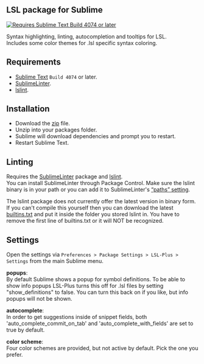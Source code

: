 ## LSL package for Sublime
[![Requires Sublime Text Build 4074 or later](https://img.shields.io/badge/Sublime%20Text-%3E%3D4074-orange.svg?style=flat-square)](https://www.sublimetext.com)

Syntax highlighting, linting, autocompletion and tooltips for LSL.\
Includes some color themes for .lsl specific syntax coloring.

## Requirements  
* [Sublime Text](https://www.sublimetext.com) `Build 4074` or later.
* [SublimeLinter](https://github.com/sublimelinter/sublimelinter).
* [lslint](https://github.com/Makopo/lslint).  

## Installation  
- Download the [zip](https://github.com/TedHankey/LSL-Plus/archive/refs/heads/main.zip) file.
- Unzip into your packages folder.
- Sublime will download dependencies and prompt you to restart.
- Restart Sublime Text.

## Linting  
Requires the [SublimeLinter](https://github.com/SublimeLinter/SublimeLinter) package and [lslint](https://github.com/Makopo/lslint/releases).\
You can install SublimeLinter through Package Control.
Make sure the lslint binary is in your path or you can add it to SublimeLinter's  [“paths” setting](http://www.sublimelinter.com/en/stable/troubleshooting.html#adding-to-the-paths-setting).

The lslint package does not currently offer the latest version in binary form. If you can't compile this yourself then you can download the latest [builtins.txt](https://raw.githubusercontent.com/Sei-Lisa/kwdb/master/outputs/builtins.txt) and put it inside the folder you stored lslint in. You have to remove the first line of builtins.txt or it will NOT be recognized.


## Settings  
Open the settings via `Preferences > Package Settings > LSL-Plus > Settings` from the main Sublime menu.

**popups**:  
By default Sublime shows a popup for symbol definitions. To be able to show info popups LSL-Plus turns this off for .lsl files by setting "show_definitions" to false.  You can turn this back on if you like, but info popups will not be shown.

**autocomplete**:  
In order to get suggestions inside of snippet fields, both 'auto_complete_commit_on_tab' and 'auto_complete_with_fields' are set to true by default.

**color scheme**:  
Four color schemes are provided, but not active by default. Pick the one you prefer.
